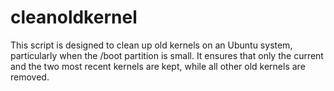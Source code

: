 # cleanoldkernel
This script is designed to clean up old kernels on an Ubuntu system, particularly when the /boot partition is small. It ensures that only the current and the two most recent kernels are kept, while all other old kernels are removed.
